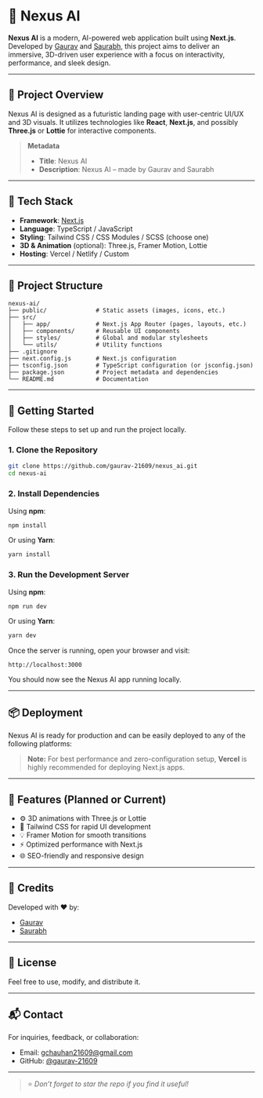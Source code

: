 # 🚀 Nexus AI

**Nexus AI** is a modern, AI-powered web application built using **Next.js**. Developed by [Gaurav](https://github.com/gaurav-21609) and [Saurabh](https://github.com/saurabhk79), this project aims to deliver an immersive, 3D-driven user experience with a focus on interactivity, performance, and sleek design.

---

## 📌 Project Overview

Nexus AI is designed as a futuristic landing page with user-centric UI/UX and 3D visuals. It utilizes technologies like **React**, **Next.js**, and possibly **Three.js** or **Lottie** for interactive components.

> **Metadata**
>
> - **Title**: Nexus AI
> - **Description**: Nexus AI – made by Gaurav and Saurabh

---

## 🧰 Tech Stack

- **Framework**: [Next.js](https://nextjs.org/)
- **Language**: TypeScript / JavaScript
- **Styling**: Tailwind CSS / CSS Modules / SCSS (choose one)
- **3D & Animation** (optional): Three.js, Framer Motion, Lottie
- **Hosting**: Vercel / Netlify / Custom

---

## 📁 Project Structure

```
nexus-ai/
├── public/              # Static assets (images, icons, etc.)
├── src/
│   ├── app/             # Next.js App Router (pages, layouts, etc.)
│   ├── components/      # Reusable UI components
│   ├── styles/          # Global and modular stylesheets
│   └── utils/           # Utility functions
├── .gitignore
├── next.config.js       # Next.js configuration
├── tsconfig.json        # TypeScript configuration (or jsconfig.json)
├── package.json         # Project metadata and dependencies
└── README.md            # Documentation
```

---

## 🚀 Getting Started

Follow these steps to set up and run the project locally.

### 1. Clone the Repository

```bash
git clone https://github.com/gaurav-21609/nexus_ai.git
cd nexus-ai
```

### 2. Install Dependencies

Using **npm**:

```bash
npm install
```

Or using **Yarn**:

```bash
yarn install
```

### 3. Run the Development Server

Using **npm**:

```bash
npm run dev
```

Or using **Yarn**:

```bash
yarn dev
```

Once the server is running, open your browser and visit:

```
http://localhost:3000
```

You should now see the Nexus AI app running locally.

---

## 📦 Deployment

Nexus AI is ready for production and can be easily deployed to any of the following platforms:

> **Note:** For best performance and zero-configuration setup, **Vercel** is highly recommended for deploying Next.js apps.

---

## 🧠 Features (Planned or Current)

* ⚙️ 3D animations with Three.js or Lottie
* 🎨 Tailwind CSS for rapid UI development
* 💡 Framer Motion for smooth transitions
* ⚡ Optimized performance with Next.js
* 🌐 SEO-friendly and responsive design

---

## 🙌 Credits

Developed with ❤️ by:

* [Gaurav](https://github.com/gaurav-21609)
* [Saurabh](https://github.com/saurabhk79)

---

## 📄 License

Feel free to use, modify, and distribute it.

---

## 📬 Contact

For inquiries, feedback, or collaboration:

* Email: [gchauhan21609@gmail.com](mailto:gchauhan21609@gmail.com)
* GitHub: [@gaurav-21609](https://github.com/gaurav-21609)

---

> ⭐ *Don’t forget to star the repo if you find it useful!*

